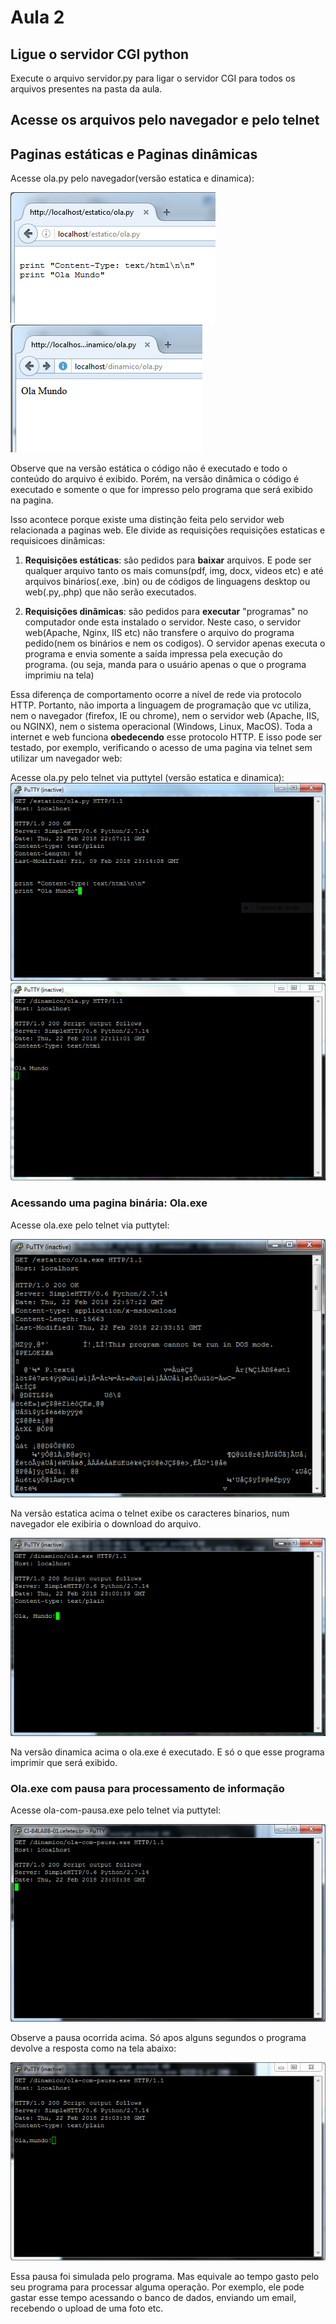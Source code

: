 # Aula 2

## Ligue o servidor CGI python

Execute o arquivo servidor.py para ligar o servidor CGI para todos os arquivos presentes na pasta da aula.

## Acesse os arquivos pelo navegador e pelo telnet

## Paginas estáticas e Paginas dinâmicas
Acesse ola.py pelo navegador(versão estatica e dinamica):

![firefox ola.py estatico](/aulas/img/putty-3.PNG)
![firefox ola.py dinamico](/aulas/img/putty-4.PNG)

Observe que na versão estática o código não é executado e todo o conteúdo do arquivo é exibido.
Porém, na versão dinâmica o código é executado e somente o que for impresso pelo programa que será exibido na pagina.

Isso acontece porque existe uma distinção feita pelo servidor web relacionada a paginas web. Ele divide as requisições requisições estaticas e requisicoes dinâmicas:

1. **Requisições estáticas**: são pedidos para **baixar** arquivos. E pode ser qualquer arquivo tanto os mais comuns(pdf, img, docx, videos etc) e até arquivos binários(.exe, .bin) ou de códigos de linguagens desktop ou web(.py,.php) que não  serão executados.

2. **Requisições dinãmicas**: são pedidos para **executar** "programas" no computador onde esta instalado o servidor. Neste caso, o servidor web(Apache, Nginx, IIS etc) não transfere o arquivo do programa pedido(nem os binários e nem os codigos). O servidor apenas executa o programa e envia somente a saída impressa pela execução do programa. (ou seja, manda para o usuário apenas o que o programa imprimiu na tela)

Essa diferença de comportamento ocorre a nível de rede via protocolo HTTP. Portanto, não importa a linguagem de programação que vc utiliza, nem o navegador (firefox, IE ou chrome), nem o servidor web (Apache, IIS, ou NGINX), nem o sistema operacional (Windows, Linux, MacOS). Toda a internet e web funciona **obedecendo** esse protocolo HTTP. E isso pode ser testado, por exemplo,  verificando o acesso de uma pagina via telnet sem utilizar um navegador web:

Acesse ola.py pelo telnet via puttytel (versão estatica e dinamica):
![putty ola.py estatico](/aulas/img/putty-1.PNG)
![putty ola.py dinamico](/aulas/img/putty-2.PNG)

### Acessando uma pagina binária: Ola.exe
Acesse ola.exe pelo telnet via puttytel:

![a](/aulas/img/putty-5.PNG)

Na versão estatica acima o telnet exibe os caracteres binarios, num navegador ele exibiria o download do arquivo.

![a](/aulas/img/putty-6.PNG)

Na versão dinamica acima o ola.exe é executado. E só o que esse programa imprimir que será exibido.

### Ola.exe com pausa para processamento de informação

Acesse ola-com-pausa.exe pelo telnet via puttytel:

![a](/aulas/img/putty-7.PNG)

Observe a pausa ocorrida acima. Só apos alguns segundos o programa devolve a resposta como na tela abaixo:

![a](/aulas/img/putty-8.PNG)

Essa pausa foi simulada pelo programa. Mas equivale ao tempo gasto pelo seu programa para processar alguma operação. Por exemplo, ele pode gastar esse tempo acessando o banco de dados, enviando um email, recebendo o upload de uma foto etc.

